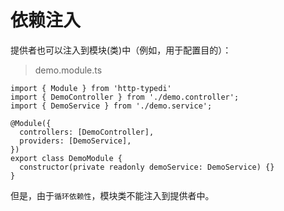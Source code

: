 # 依赖注入

提供者也可以注入到模块(类)中（例如，用于配置目的）：

> demo.module.ts

```ts{10}
import { Module } from 'http-typedi'
import { DemoController } from './demo.controller';
import { DemoService } from './demo.service';

@Module({
  controllers: [DemoController],
  providers: [DemoService],
})
export class DemoModule {
  constructor(private readonly demoService: DemoService) {}
}
```

但是，由于`循环依赖性`，模块类不能注入到提供者中。